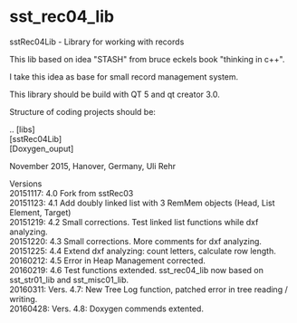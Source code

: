 # sst_rec04_lib

sstRec04Lib - Library for working with records

This lib based on idea "STASH" from bruce eckels book "thinking in c++".

I take this idea as base for small record management system.

This library should be build with QT 5 and qt creator 3.0.

Structure of coding projects should be:

.. [libs] <BR>
   [sstRec04Lib]<BR>
   [Doxygen_ouput]

November 2015, Hanover, Germany, Uli Rehr

Versions <BR>
20151117: 4.0 Fork from sstRec03 <BR>
20151123: 4.1 Add doubly linked list with 3 RemMem objects (Head, List Element, Target) <BR>
20151219: 4.2 Small corrections. Test linked list functions while dxf analyzing. <BR>
20151220: 4.3 Small corrections. More comments for dxf analyzing. <BR>
20151225: 4.4 Extend dxf analyzing: count letters, calculate row length. <BR>
20160212: 4.5 Error in Heap Management corrected. <BR>
20160219: 4.6 Test functions extended. sst_rec04_lib now based on sst_str01_lib and sst_misc01_lib. <BR>
20160311: Vers. 4.7: New Tree Log function, patched error in tree reading / writing.  <BR>
20160428: Vers. 4.8: Doxygen commends extented.  <BR>
